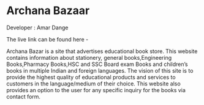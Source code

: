 # Archana Bazaar
Developer : Amar Dange

The live link can be found here - 

Archana Bazar is a site that advertises educational book store. This website contains information about stationery, general books,Engineering Books,Pharmacy Books,HSC and SSC Board exam Books and children’s books in multiple Indian and foreign languages. The vision of this site is to provide the highest quality of educational products and services to customers in the language/medium of their choice. This website also provides an option to the user for any specific inquiry for the books via contact form.
